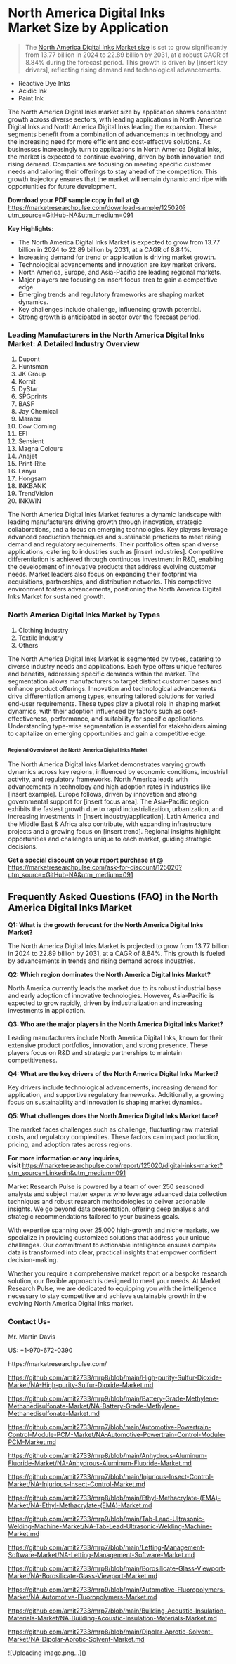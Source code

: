 <h1>North America Digital Inks Market&nbsp;Size by Application</h1><blockquote><p>The <a href="https://marketresearchpulse.com/download-sample/125020?utm_source=GitHub-NA&amp;utm_medium=091">North America Digital Inks Market size</a> is set to grow significantly from 13.77 billion in 2024 to 22.89 billion by 2031, at a robust CAGR of 8.84% during the forecast period. This growth is driven by [insert key drivers], reflecting rising demand and technological advancements.</p></blockquote><ul><li>Reactive Dye Inks<li> Acidic Ink<li> Paint Ink</li></ul><p>The North America Digital Inks market size by application shows consistent growth across diverse sectors, with leading applications in North America Digital Inks and North America Digital Inks leading the expansion. These segments benefit from a combination of advancements in technology and the increasing need for more efficient and cost-effective solutions. As businesses increasingly turn to applications in North America Digital Inks, the market is expected to continue evolving, driven by both innovation and rising demand. Companies are focusing on meeting specific customer needs and tailoring their offerings to stay ahead of the competition. This growth trajectory ensures that the market will remain dynamic and ripe with opportunities for future development.</p><p><strong>Download your PDF sample copy in full at @ </strong><a href="https://marketresearchpulse.com/download-sample/125020?utm_source=GitHub-NA&amp;utm_medium=091">https://marketresearchpulse.com/download-sample/125020?utm_source=GitHub-NA&amp;utm_medium=091</a></p><p><strong>Key Highlights: </strong></p><ul><li>The North America Digital Inks Market is expected to grow from 13.77 billion in 2024 to 22.89 billion by 2031, at a CAGR of 8.84%.</li><li>Increasing demand for trend or application is driving market growth.</li><li>Technological advancements and innovation are key market drivers.</li><li>North America, Europe, and Asia-Pacific are leading regional markets.</li><li>Major players are focusing on insert focus area to gain a competitive edge.</li><li>Emerging trends and regulatory frameworks are shaping market dynamics.</li><li>Key challenges include challenge, influencing growth potential.</li><li>Strong growth is anticipated in sector over the forecast period.</li></ul><h3>Leading Manufacturers in the North America Digital Inks Market: A Detailed Industry Overview</h3><ol><li>Dupont</li><li>Huntsman</li><li>JK Group</li><li>Kornit</li><li>DyStar</li><li>SPGprints</li><li>BASF</li><li>Jay Chemical</li><li>Marabu</li><li>Dow Corning</li><li>EFI</li><li>Sensient</li><li>Magna Colours</li><li>Anajet</li><li>Print-Rite</li><li>Lanyu</li><li>Hongsam</li><li>INKBANK</li><li>TrendVision</li><li>INKWIN</li></ol><div class="flex max-w-full flex-col flex-grow"><div class="min-h-8 text-message flex w-full flex-col items-end gap-2 whitespace-normal break-words [.text-message+&amp;]:mt-5" dir="auto" data-message-author-role="assistant" data-message-id="fd8432e4-4910-450d-b182-61b7bfb0a01f" data-message-model-slug="gpt-4o"><div class="flex w-full flex-col gap-1 empty:hidden first:pt-[3px]"><div class="markdown prose w-full break-words dark:prose-invert light"><p>The North America Digital Inks Market features a dynamic landscape with leading manufacturers driving growth through innovation, strategic collaborations, and a focus on emerging technologies. Key players leverage advanced production techniques and sustainable practices to meet rising demand and regulatory requirements. Their portfolios often span diverse applications, catering to industries such as [insert industries]. Competitive differentiation is achieved through continuous investment in R&amp;D, enabling the development of innovative products that address evolving customer needs. Market leaders also focus on expanding their footprint via acquisitions, partnerships, and distribution networks. This competitive environment fosters advancements, positioning the North America Digital Inks Market for sustained growth.</p></div></div></div></div><h3>North America Digital Inks Market by Types</h3><ol><li>Clothing Industry<li> Textile Industry<li> Others</li></ol><div class="flex max-w-full flex-col flex-grow"><div class="min-h-8 text-message flex w-full flex-col items-end gap-2 whitespace-normal break-words [.text-message+&amp;]:mt-5" dir="auto" data-message-author-role="assistant" data-message-id="084470be-0bb7-4664-bddf-5156b4f41249" data-message-model-slug="gpt-4o-mini"><div class="flex w-full flex-col gap-1 empty:hidden first:pt-[3px]"><div class="markdown prose w-full break-words dark:prose-invert light"><p>The North America Digital Inks Market is segmented by types, catering to diverse industry needs and applications. Each type offers unique features and benefits, addressing specific demands within the market. The segmentation allows manufacturers to target distinct customer bases and enhance product offerings. Innovation and technological advancements drive differentiation among types, ensuring tailored solutions for varied end-user requirements. These types play a pivotal role in shaping market dynamics, with their adoption influenced by factors such as cost-effectiveness, performance, and suitability for specific applications. Understanding type-wise segmentation is essential for stakeholders aiming to capitalize on emerging opportunities and gain a competitive edge.</p></div></div></div></div><h3><span style="font-size: 11px;">Regional Overview of the North America Digital Inks Market</span></h3><div class="flex max-w-full flex-col flex-grow"><div class="min-h-8 text-message flex w-full flex-col items-end gap-2 whitespace-normal break-words [.text-message+&amp;]:mt-5" dir="auto" data-message-author-role="assistant" data-message-id="e9038762-ce64-4e30-91c9-9bd413514231" data-message-model-slug="gpt-4o-mini"><div class="flex w-full flex-col gap-1 empty:hidden first:pt-[3px]"><div class="markdown prose w-full break-words dark:prose-invert light"><p>The North America Digital Inks Market demonstrates varying growth dynamics across key regions, influenced by economic conditions, industrial activity, and regulatory frameworks. North America leads with advancements in technology and high adoption rates in industries like [insert example]. Europe follows, driven by innovation and strong governmental support for [insert focus area]. The Asia-Pacific region exhibits the fastest growth due to rapid industrialization, urbanization, and increasing investments in [insert industry/application]. Latin America and the Middle East &amp; Africa also contribute, with expanding infrastructure projects and a growing focus on [insert trend]. Regional insights highlight opportunities and challenges unique to each market, guiding strategic decisions.</p></div></div></div></div><p><strong>Get a special discount on your report purchase at @ </strong><a href="https://marketresearchpulse.com/ask-for-discount/125020?utm_source=GitHub-NA&amp;utm_medium=091">https://marketresearchpulse.com/ask-for-discount/125020?utm_source=GitHub-NA&amp;utm_medium=091</a></p><h2>Frequently Asked Questions (FAQ) in the North America Digital Inks Market</h2><p><strong>Q1: What is the growth forecast for the North America Digital Inks Market?</strong></p><p>The North America Digital Inks Market is projected to grow from 13.77 billion in 2024 to 22.89 billion by 2031, at a CAGR of 8.84%. This growth is fueled by advancements in trends and rising demand across industries.</p><p><strong>Q2: Which region dominates the North America Digital Inks Market?</strong></p><p>North America currently leads the market due to its robust industrial base and early adoption of innovative technologies. However, Asia-Pacific is expected to grow rapidly, driven by industrialization and increasing investments in application.</p><p><strong>Q3: Who are the major players in the North America Digital Inks Market?</strong></p><p>Leading manufacturers include North America Digital Inks, known for their extensive product portfolios, innovation, and strong presence. These players focus on R&amp;D and strategic partnerships to maintain competitiveness.</p><p><strong>Q4: What are the key drivers of the North America Digital Inks Market?</strong></p><p>Key drivers include technological advancements, increasing demand for application, and supportive regulatory frameworks. Additionally, a growing focus on sustainability and innovation is shaping market dynamics.</p><p><strong>Q5: What challenges does the North America Digital Inks Market face?</strong></p><p>The market faces challenges such as challenge, fluctuating raw material costs, and regulatory complexities. These factors can impact production, pricing, and adoption rates across regions.</p><p><strong>For more information or any inquiries, visit&nbsp;</strong><a href="https://marketresearchpulse.com/report/125020/digital-inks-market?utm_source=Linkedin&utm_medium=091">https://marketresearchpulse.com/report/125020/digital-inks-market?utm_source=Linkedin&utm_medium=091</a></p><p>Market Research Pulse is powered by a team of over 250 seasoned analysts and subject matter experts who leverage advanced data collection techniques and robust research methodologies to deliver actionable insights. We go beyond data presentation, offering deep analysis and strategic recommendations tailored to your business goals.</p><p>With expertise spanning over 25,000 high-growth and niche markets, we specialize in providing customized solutions that address your unique challenges. Our commitment to actionable intelligence ensures complex data is transformed into clear, practical insights that empower confident decision-making.</p><p>Whether you require a comprehensive market report or a bespoke research solution, our flexible approach is designed to meet your needs. At Market Research Pulse, we are dedicated to equipping you with the intelligence necessary to stay competitive and achieve sustainable growth in the evolving North America Digital Inks market.</p><h3><strong>Contact Us-</strong></h3><p>Mr. Martin Davis</p><p>US: +1-970-672-0390</p><p>https://marketresearchpulse.com/</p><p><a href="https://github.com/amit2733/mrp8/blob/main/High-purity-Sulfur-Dioxide-Market/NA-High-purity-Sulfur-Dioxide-Market.md">https://github.com/amit2733/mrp8/blob/main/High-purity-Sulfur-Dioxide-Market/NA-High-purity-Sulfur-Dioxide-Market.md</a></p><p><a href="https://github.com/amit2733/mrp9/blob/main/Battery-Grade-Methylene-Methanedisulfonate-Market/NA-Battery-Grade-Methylene-Methanedisulfonate-Market.md">https://github.com/amit2733/mrp9/blob/main/Battery-Grade-Methylene-Methanedisulfonate-Market/NA-Battery-Grade-Methylene-Methanedisulfonate-Market.md</a></p><p><a href="https://github.com/amit2733/mrp7/blob/main/Automotive-Powertrain-Control-Module-PCM-Market/NA-Automotive-Powertrain-Control-Module-PCM-Market.md">https://github.com/amit2733/mrp7/blob/main/Automotive-Powertrain-Control-Module-PCM-Market/NA-Automotive-Powertrain-Control-Module-PCM-Market.md</a></p><p><a href="https://github.com/amit2733/mrp8/blob/main/Anhydrous-Aluminum-Fluoride-Market/NA-Anhydrous-Aluminum-Fluoride-Market.md">https://github.com/amit2733/mrp8/blob/main/Anhydrous-Aluminum-Fluoride-Market/NA-Anhydrous-Aluminum-Fluoride-Market.md</a></p><p><a href="https://github.com/amit2733/mrp7/blob/main/Injurious-Insect-Control-Market/NA-Injurious-Insect-Control-Market.md">https://github.com/amit2733/mrp7/blob/main/Injurious-Insect-Control-Market/NA-Injurious-Insect-Control-Market.md</a></p><p><a href="https://github.com/amit2733/mrp8/blob/main/Ethyl-Methacrylate-(EMA)-Market/NA-Ethyl-Methacrylate-(EMA)-Market.md">https://github.com/amit2733/mrp8/blob/main/Ethyl-Methacrylate-(EMA)-Market/NA-Ethyl-Methacrylate-(EMA)-Market.md</a></p><p><a href="https://github.com/amit2733/mrp9/blob/main/Tab-Lead-Ultrasonic-Welding-Machine-Market/NA-Tab-Lead-Ultrasonic-Welding-Machine-Market.md">https://github.com/amit2733/mrp9/blob/main/Tab-Lead-Ultrasonic-Welding-Machine-Market/NA-Tab-Lead-Ultrasonic-Welding-Machine-Market.md</a></p><p><a href="https://github.com/amit2733/mrp7/blob/main/Letting-Management-Software-Market/NA-Letting-Management-Software-Market.md">https://github.com/amit2733/mrp7/blob/main/Letting-Management-Software-Market/NA-Letting-Management-Software-Market.md</a></p><p><a href="https://github.com/amit2733/mrp8/blob/main/Borosilicate-Glass-Viewport-Market/NA-Borosilicate-Glass-Viewport-Market.md">https://github.com/amit2733/mrp8/blob/main/Borosilicate-Glass-Viewport-Market/NA-Borosilicate-Glass-Viewport-Market.md</a></p><p><a href="https://github.com/amit2733/mrp9/blob/main/Automotive-Fluoropolymers-Market/NA-Automotive-Fluoropolymers-Market.md">https://github.com/amit2733/mrp9/blob/main/Automotive-Fluoropolymers-Market/NA-Automotive-Fluoropolymers-Market.md</a></p><p><a href="https://github.com/amit2733/mrp7/blob/main/Building-Acoustic-Insulation-Materials-Market/NA-Building-Acoustic-Insulation-Materials-Market.md">https://github.com/amit2733/mrp7/blob/main/Building-Acoustic-Insulation-Materials-Market/NA-Building-Acoustic-Insulation-Materials-Market.md</a></p><p><a href="https://github.com/amit2733/mrp8/blob/main/Dipolar-Aprotic-Solvent-Market/NA-Dipolar-Aprotic-Solvent-Market.md">https://github.com/amit2733/mrp8/blob/main/Dipolar-Aprotic-Solvent-Market/NA-Dipolar-Aprotic-Solvent-Market.md</a></p>
![Uploading image.png…]()
